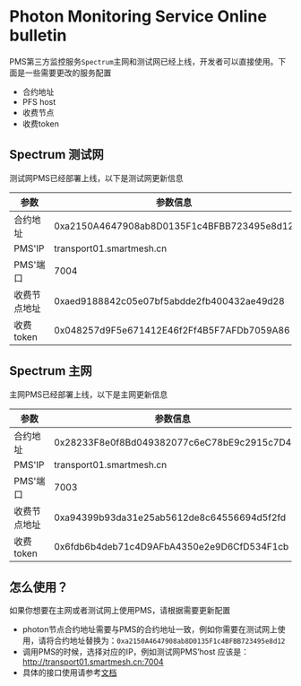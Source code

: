 # Photon Monitoring Service Online bulletin
PMS第三方监控服务`Spectrum`主网和测试网已经上线，开发者可以直接使用。下面是一些需要更改的服务配置

- 合约地址
- PFS host 
- 收费节点
- 收费token

## Spectrum 测试网
测试网PMS已经部署上线，以下是测试网更新信息

参数|参数信息
--|--
合约地址|0xa2150A4647908ab8D0135F1c4BFBB723495e8d12
PMS'IP|transport01.smartmesh.cn
PMS'端口|7004
收费节点地址|0xaed9188842c05e07bf5abdde2fb400432ae49d28
收费token|0x048257d9F5e671412E46f2Ff4B5F7AFDb7059A86




##  Spectrum 主网
主网PMS已经部署上线，以下是主网更新信息

参数|参数信息
--|--
合约地址|0x28233F8e0f8Bd049382077c6eC78bE9c2915c7D4
PMS'IP|transport01.smartmesh.cn
PMS'端口|7003
收费节点地址|0xa94399b93da31e25ab5612de8c64556694d5f2fd
收费token|0x6fdb6b4deb71c4D9AFbA4350e2e9D6CfD534F1cb



## 怎么使用？

如果你想要在主网或者测试网上使用PMS，请根据需要更新配置
- photon节点合约地址需要与PMS的合约地址一致，例如你需要在测试网上使用，请将合约地址替换为：`0xa2150A4647908ab8D0135F1c4BFBB723495e8d12`
- 调用PMS的时候，选择对应的IP，例如测试网PMS’host 应该是：http://transport01.smartmesh.cn:7004
- 具体的接口使用请参考[文档](https://photonnetwork.readthedocs.io/en/latest/sm_service/)
